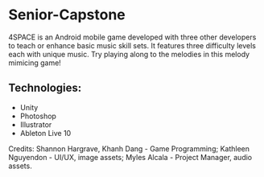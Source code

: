 # Senior-Capstone
4SPACE is an Android mobile game developed with three other developers to teach or enhance basic music skill sets. It features three difficulty levels each with unique music. Try playing along to the melodies in this melody mimicing game!

## Technologies: 
- Unity
- Photoshop
- Illustrator
- Ableton Live 10

Credits: Shannon Hargrave, Khanh Dang - Game Programming; Kathleen Nguyendon - UI/UX, image assets; Myles Alcala - Project Manager, audio assets. 
